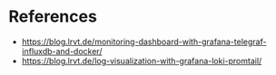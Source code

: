 # References

- https://blog.lrvt.de/monitoring-dashboard-with-grafana-telegraf-influxdb-and-docker/
- https://blog.lrvt.de/log-visualization-with-grafana-loki-promtail/
